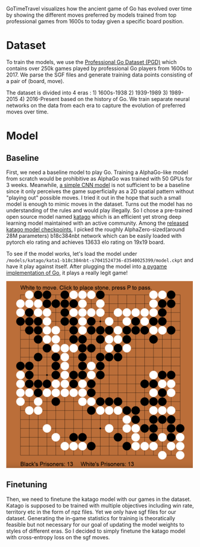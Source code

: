 GoTimeTravel visualizes how the ancient game of Go has evolved over time by showing the different moves preferred by models trained from top professional games from 1600s to today given a specific board position.

# Dataset
To train the models, we use the [Professional Go Dataset (PGD)](https://github.com/wangjinzhuo/pgd) which contains over 250k games played by professional Go players from 1600s to 2017. We parse the SGF files and generate training data points consisting of a pair of (board, move). 

The dataset is divided into 4 eras : 1) 1600s-1938 2) 1939-1989 3) 1989-2015 4) 2016-Present
based on the history of Go. We train separate neural networks on the data from each era to capture the evolution of preferred moves over time.


# Model 
## Baseline 
First, we need a baseline model to play Go. Training a AlphaGo-like model from scratch would be prohibitive as AlphaGo was trained with 50 GPUs for 3 weeks.  Meanwhile, [a simple CNN model]() is not sufficient to be a baseline since it only perceives the game superficially as a 2D spatial pattern without "playing out" possible moves. I tried it out in the hope that such a small model is enough to mimic moves in the dataset. Turns out the model has no understanding of the rules and would play illegally. So I chose a pre-trained open source model named [katago](https://arxiv.org/pdf/1902.10565.pdf) which is an efficient yet strong deep learning model maintained with an active community. Among the [released katago model checkpoints](https://katagotraining.org/networks/), I picked the roughly AlphaZero-sized(around 28M parameters) b18c384nbt network which can be easily loaded with pytorch elo rating and achieves 13633 elo rating on 19x19 board.

To see if the model works, let's load the model under `/models/katago/kata1-b18c384nbt-s7041524736-d3540025399/model.ckpt` and have it play against itself.
After plugging the model into [a pygame implementation of Go](https://github.com/thomashikaru/gogame), it plays a really legit game!

<img src="base_model_self_play.png" alt=base_model_self_play width="500" height="500">

[To try it for youself, you can head to https://xethub.com/keltonzhang/GoTimeTravel/capsules/branch/main and launch the game with XetHub's Capsule without installing anything or cloning my repo locally.]: #

## Finetuning
Then, we need to finetune the katago model with our games in the dataset. 
Katago is supposed to be trained with multiple objectives including win rate, territory etc in the form of npz files. Yet we only have sgf files for our dataset. Generating the in-game statistics for training is theoratically feasible but not necessary for our goal of updating the model weights to styles of different eras. So I decided to simply finetune the katago model with cross-entropy loss on the sgf moves.

[You can train the model yourself on this colab notebook https://colab.research.google.com/drive/1ZtP9WcePKU0XTYYGtr4HdGr4rEY-SdcC?usp=sharing]: #
